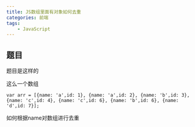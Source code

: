 ```yaml
---
title: JS数组里面有对象如何去重
categories: 前端
tags:
    - JavaScript
---
```


## 题目

题目是这样的

这么一个数组

`var arr = [{name: 'a',id: 1}, {name: 'a',id: 2}, {name: 'b',id: 3}, {name: 'c',id: 4}, {name: 'c',id: 6}, {name: 'b',id: 6}, {name: 'd',id: 7}];`

如何根据name对数组进行去重



